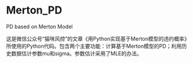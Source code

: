 # Merton_PD
PD based on Merton Model

这是微信公众号“猫咪风控”的文章《用Python实现基于Merton模型的违约概率》所使用的Python代码。包含两个主要功能：计算基于Merton模型的PD；利用历史数据估计参数mu和sigma。参数估计采用了MLE的办法。
